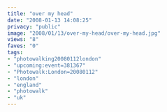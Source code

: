 ```yaml
---
title: "over my head"
date: "2008-01-13 14:08:25"
privacy: "public"
image: "2008/01/13/over-my-head/over-my-head.jpg"
views: "8"
faves: "0"
tags:
- "photowalking20080112london"
- "upcoming:event=381367"
- "Photowalk:London=20080112"
- "london"
- "england"
- "photowalk"
- "uk"
---
```


